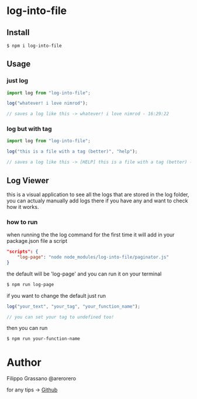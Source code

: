 # log-into-file

## Install

```bash
$ npm i log-into-file
```

## Usage

### just log

```js
import log from "log-into-file";

log("whatever! i love nimrod");

// saves a log like this -> whatever! i love nimrod - 16:29:22
```

### log but with tag

```js
import log from "log-into-file";

log("this is a file with a tag (better)", "help");

// saves a log like this -> [HELP] this is a file with a tag (better) - 16:29:51
```

## Log Viewer

this is a visual application to see all the logs that are stored in the log folder, you can actualy manually add logs there if you have any and want to check how it works.

### how to run

when running the the log command for the first time it will add in your package.json file a script

```json
"scripts": {
    "log-page": "node node_modules/log-into-file/paginator.js"
}
```

the default will be 'log-page' and you can run it on your terminal

```bash
$ npm run log-page
```

if you want to change the default just run

```js
log("your_text", "your_tag", "your_function_name");

// you can set your tag to undefined too!
```

then you can run

```bash
$ npm run your-function-name
```

# Author

Filippo Grassano
@arerorero

for any tips -> [Github](https://github.com/arerorero/log-into-file)
